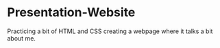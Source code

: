 # Presentation-Website
Practicing a bit of HTML and CSS creating a webpage where it talks a bit about me.
